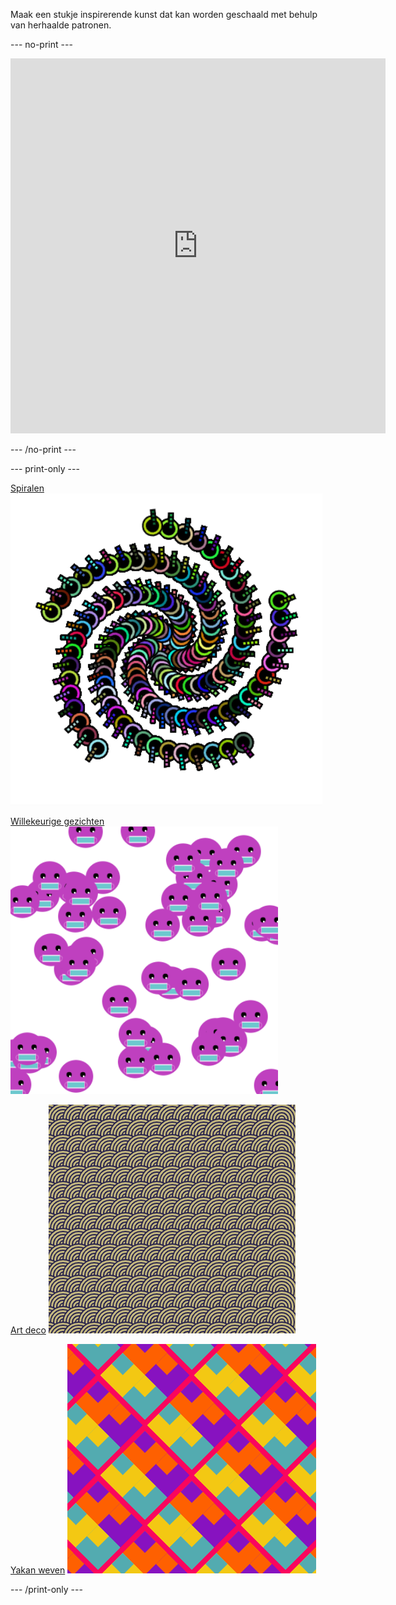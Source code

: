 
Maak een stukje inspirerende kunst dat kan worden geschaald met behulp van herhaalde patronen.

--- no-print ---

<iframe src="https://editor.raspberrypi.org/en/embed/viewer/repeated-patterns-example" width="600" height="600" frameborder="0" marginwidth="0" marginheight="0" allowfullscreen>
</iframe>

--- /no-print ---

--- print-only ---

[Spiralen](https://editor.raspberrypi.org/en/projects/spirals-pattern-example) ![Voltooid Spiralen-project.](images/spirals.png)

[Willekeurige gezichten](https://editor.raspberrypi.org/en/projects/random-faces-example) ![Voltooid Willekeurige gezichten project.](images/random_faces.png)

[Art deco](https://editor.raspberrypi.org/en/projects/art-deco-example) ![Voltooid Art deco project.](images/art_deco.png)

[Yakan weven](https://editor.raspberrypi.org/en/projects/yakan-weaving-example) ![Voltooid Yakan weven project.](images/yakan.png)

--- /print-only ---

